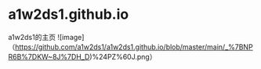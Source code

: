 # a1w2ds1.github.io
a1w2ds1的主页
![image]（https://github.com/a1w2ds1/a1w2ds1.github.io/blob/master/main/_%7BNPR6B%7DKW~8J%7DH_D)%24PZ%60J.png）
